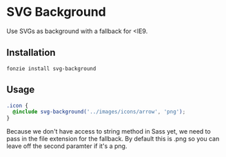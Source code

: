 # SVG Background

Use SVGs as background with a fallback for <IE9.

## Installation

```
fonzie install svg-background
```

## Usage

```scss
.icon {
  @include svg-background('../images/icons/arrow', 'png');
}
```

Because we don't have access to string method in Sass yet, we need
to pass in the file extension for the fallback. By default this is 
.png so you can leave off the second paramter if it's a png.